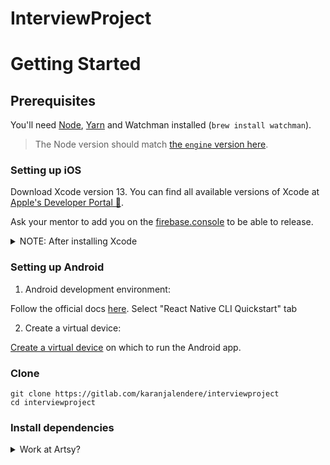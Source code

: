 # InterviewProject

# Getting Started

## Prerequisites

You'll need [Node](https://nodejs.org/en/), [Yarn](https://yarnpkg.com/en/) and Watchman installed (`brew install watchman`).

> The Node version should match [the `engine` version here](https://github.com/artsy/eigen/blob/main/package.json).

### Setting up iOS

Download Xcode version 13. You can find all available versions of Xcode at [Apple's Developer Portal 🔐](http://developer.apple.com/download/more/).

Ask your mentor to add you on the [firebase.console](https://console.firebase.google.com/project/eigen-a7d3b/settings/iam) to be able to release.

<details><summary>NOTE: After installing Xcode</summary>

Check that Command Line Tools version is added in the Locations tab. Xcode>Preferences>Locations:
<img width="375" alt="" src="https://user-images.githubusercontent.com/29984068/123970729-6009cf00-d987-11eb-933a-1603ba4d6ae8.png">

</details>

### Setting up Android

1. Android development environment:

Follow the official docs [here](https://reactnative.dev/docs/environment-setup). Select "React Native CLI Quickstart" tab

2. Create a virtual device:

[Create a virtual device](https://developer.android.com/studio/run/managing-avds) on which to run the Android app.

### Clone

```
git clone https://gitlab.com/karanjalendere/interviewproject
cd interviewproject
```

### Install dependencies

<details><summary>Work at Artsy?</summary>

1. run npm insatll interviewproject foleder

2. run pod install in ios folder

````sh

## Run the app

Start the react-native bundler:

```sh
yarn start
````

### Run the iOS app

npx react-native run-ios

### Run the Android app

```sh
npx react-native run-android
```

## Folder Structure

You will find all coded files inside src

1. assests folder for images
2. compoents folder for various screen parts
3. models folder contains all your logic for redux and saga
4. navigation folder container your bottom navigation and spend limit screen navigation
5. screen folder contain all screen of your app
6. utils have file called functions.js which contain some function which are using in various screens

## NPM Packges used

1. all required packeges for react-redux and saga
2. react-native-fast-image for bottom tab images reason I am using tintColor for active and deactive color and in react-native normal Image tag it does not work in ios
3. react-native-currency-input for spend limit input area

## API

Mock api is using for getting user details which is having some dummy data

### Sample Response

"name": "Mark Henry",
"card_number": "5647 3411 2413 2020",
"cvv": "456",
"expiry_date": "Thru: 12/20",
"year": "2020",
"id": "1",
"limit": 3000,
"spending_limit": 20000,
"spent": 400

## Note

1. Font was paid so have not use any font is application
2. Using api only for getting user information
3. api update changes I am only doing on redux state means if api will refresh you will get the same data
